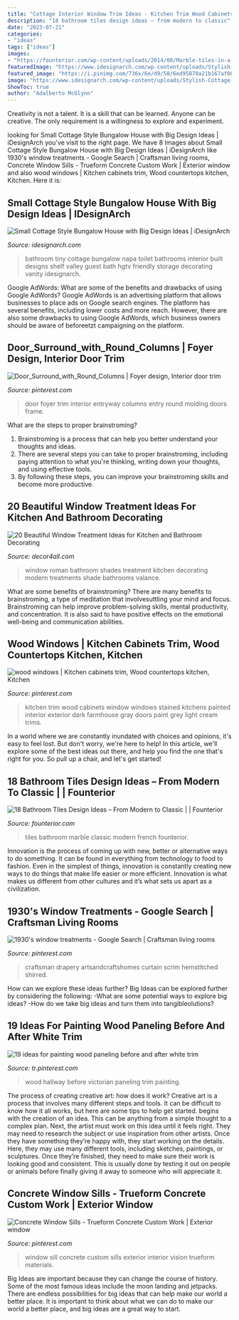 ```yaml
---
title: "Cottage Interior Window Trim Ideas - Kitchen Trim Wood Cabinets Window Windows Stained Kitchens Painted Interior Exterior Dark Farmhouse Gray Doors Paint Grey Light Cream Trims"
description: "18 bathroom tiles design ideas – from modern to classic"
date: "2023-07-21"
categories:
- "ideas"
tags: ["ideas"]
images:
- "https://founterior.com/wp-content/uploads/2014/08/Marble-tiles-in-a-French-bathroom.jpg"
featuredImage: "https://www.idesignarch.com/wp-content/uploads/Stylish-Cottage-Style-Bungalow-Home_9.jpg"
featured_image: "https://i.pinimg.com/736x/6e/d9/58/6ed95870a21b167af0846ae6ec972b6a--kitchen-wood-kitchen-dining.jpg"
image: "https://www.idesignarch.com/wp-content/uploads/Stylish-Cottage-Style-Bungalow-Home_9.jpg"
ShowToc: true
author: "Adalberto McGlynn"
---
```



Creativity is not a talent. It is a skill that can be learned. Anyone can be creative. The only requirement is a willingness to explore and experiment.

	

		
looking for Small Cottage Style Bungalow House with Big Design Ideas | iDesignArch you've visit to the right page. We have 8 Images about Small Cottage Style Bungalow House with Big Design Ideas | iDesignArch like 1930&#039;s window treatments - Google Search | Craftsman living rooms, Concrete Window Sills - Trueform Concrete Custom Work | Exterior window and also wood windows | Kitchen cabinets trim, Wood countertops kitchen, Kitchen. Here it is:
		
    
## Small Cottage Style Bungalow House With Big Design Ideas | IDesignArch

<img loading=lazy src="https://www.idesignarch.com/wp-content/uploads/Stylish-Cottage-Style-Bungalow-Home_9.jpg" onerror="this.onerror=null;this.src='https://tse4.mm.bing.net/th?id=OIP.62Kn80hhlYWc-8KPfwv_2gHaLH&amp;pid=15.1';" alt="Small Cottage Style Bungalow House with Big Design Ideas | iDesignArch">

_Source: idesignarch.com_

>bathroom tiny cottage bungalow napa toilet bathrooms interior built designs shelf valley guest bath hgtv friendly storage decorating vanity idesignarch. 

	

Google AdWords: What are some of the benefits and drawbacks of using Google AdWords?
Google AdWords is an advertising platform that allows businesses to place ads on Google search engines. The platform has several benefits, including lower costs and more reach. However, there are also some drawbacks to using Google AdWords, which business owners should be aware of beforeetzt campaigning on the platform.

    
## Door_Surround_with_Round_Columns | Foyer Design, Interior Door Trim

<img loading=lazy src="https://i.pinimg.com/736x/9d/dd/bd/9dddbdafd1d6623b4dc97c9193f9dd90--foyer-design-foyer-ideas.jpg" onerror="this.onerror=null;this.src='https://tse3.mm.bing.net/th?id=OIP.MEd-s0KOs9O-BcJXD73QnQHaLG&amp;pid=15.1';" alt="Door_Surround_with_Round_Columns | Foyer design, Interior door trim">

_Source: pinterest.com_

>door foyer trim interior entryway columns entry round molding doors frame. 

	

What are the steps to proper brainstroming?
1. Brainstroming is a process that can help you better understand your thoughts and ideas.
2. There are several steps you can take to proper brainstroming, including paying attention to what you're thinking, writing down your thoughts, and using effective tools.
3. By following these steps, you can improve your brainstroming skills and become more productive.

    
## 20 Beautiful Window Treatment Ideas For Kitchen And Bathroom Decorating

<img loading=lazy src="http://www.decor4all.com/wp-content/uploads/2015/07/roman-shades-window-treatment-ideas-for-bathroom-decorating-5.jpg" onerror="this.onerror=null;this.src='https://tse1.mm.bing.net/th?id=OIP.bTtp_Q1Iac8lUwfKZEmU0AHaLq&amp;pid=15.1';" alt="20 Beautiful Window Treatment Ideas for Kitchen and Bathroom Decorating">

_Source: decor4all.com_

>window roman bathroom shades treatment kitchen decorating modern treatments shade bathrooms valance. 

	

What are some benefits of brainstroming?
There are many benefits to brainstroming, a type of meditation that involvesuttling your mind and focus. Brainstroming can help improve problem-solving skills, mental productivity, and concentration. It is also said to have positive effects on the emotional well-being and communication abilities.

    
## Wood Windows | Kitchen Cabinets Trim, Wood Countertops Kitchen, Kitchen

<img loading=lazy src="https://i.pinimg.com/736x/6e/d9/58/6ed95870a21b167af0846ae6ec972b6a--kitchen-wood-kitchen-dining.jpg" onerror="this.onerror=null;this.src='https://tse1.mm.bing.net/th?id=OIP.bvTmu9OnQFR3AhUYNSk92wHaK9&amp;pid=15.1';" alt="wood windows | Kitchen cabinets trim, Wood countertops kitchen, Kitchen">

_Source: pinterest.com_

>kitchen trim wood cabinets window windows stained kitchens painted interior exterior dark farmhouse gray doors paint grey light cream trims. 

	

In a world where we are constantly inundated with choices and opinions, it's easy to feel lost. But don't worry, we're here to help! In this article, we'll explore some of the best ideas out there, and help you find the one that's right for you. So pull up a chair, and let's get started!

    
## 18 Bathroom Tiles Design Ideas – From Modern To Classic | | Founterior

<img loading=lazy src="https://founterior.com/wp-content/uploads/2014/08/Marble-tiles-in-a-French-bathroom.jpg" onerror="this.onerror=null;this.src='https://tse1.mm.bing.net/th?id=OIP.CVkZsJRKhzfWNidQNcjIPgHaJ_&amp;pid=15.1';" alt="18 Bathroom Tiles Design Ideas – From Modern to Classic | | Founterior">

_Source: founterior.com_

>tiles bathroom marble classic modern french founterior. 

	

Innovation is the process of coming up with new, better or alternative ways to do something. It can be found in everything from technology to food to fashion. Even in the simplest of things, innovation is constantly creating new ways to do things that make life easier or more efficient. Innovation is what makes us different from other cultures and it’s what sets us apart as a civilization.

    
## 1930&#039;s Window Treatments - Google Search | Craftsman Living Rooms

<img loading=lazy src="https://i.pinimg.com/736x/82/b0/1f/82b01fc7a79ae8a35ad521b888871c53.jpg" onerror="this.onerror=null;this.src='https://tse1.mm.bing.net/th?id=OIP.ParWavYNierhAwsZ7tsl1QHaEK&amp;pid=15.1';" alt="1930&#039;s window treatments - Google Search | Craftsman living rooms">

_Source: pinterest.com_

>craftsman drapery artsandcraftshomes curtain scrim hemstitched shirred. 

	

How can we explore these ideas further?
Big Ideas can be explored further by considering the following: 
-What are some potential ways to explore big ideas? 
-How do we take big ideas and turn them into tangibleolutions?

    
## 19 Ideas For Painting Wood Paneling Before And After White Trim

<img loading=lazy src="https://i.pinimg.com/736x/7e/45/0d/7e450d660dc2edbfaf3b3e14eccf113e.jpg" onerror="this.onerror=null;this.src='https://tse1.mm.bing.net/th?id=OIP.tMiNrp3OyD5iJqG3787JLQAAAA&amp;pid=15.1';" alt="19 ideas for painting wood paneling before and after white trim">

_Source: tr.pinterest.com_

>wood hallway before victorian paneling trim painting. 

	

The process of creating creative art: how does it work?
Creative art is a process that involves many different steps and tools. It can be difficult to know how it all works, but here are some tips to help get started. 
 begins with the creation of an idea. This can be anything from a simple thought to a complex plan. Next, the artist must work on this idea until it feels right. They may need to research the subject or use inspiration from other artists. Once they have something they’re happy with, they start working on the details. Here, they may use many different tools, including sketches, paintings, or sculptures. Once they’re finished, they need to make sure their work is looking good and consistent. This is usually done by testing it out on people or animals before finally giving it away to someone who will appreciate it.

    
## Concrete Window Sills - Trueform Concrete Custom Work | Exterior Window

<img loading=lazy src="https://i.pinimg.com/736x/62/ee/12/62ee12f6af73b0a71d9bcda32bdf3573--window-sill.jpg" onerror="this.onerror=null;this.src='https://tse4.mm.bing.net/th?id=OIP.yN0ECd18Ujq4M4qcKXmcQAHaFS&amp;pid=15.1';" alt="Concrete Window Sills - Trueform Concrete Custom Work | Exterior window">

_Source: pinterest.com_

>window sill concrete custom sills exterior interior vision trueform materials. 

	

Big Ideas are important because they can change the course of history. Some of the most famous ideas include the moon landing and jetpacks. There are endless possibilities for big ideas that can help make our world a better place. It is important to think about what we can do to make our world a better place, and big ideas are a great way to start.

